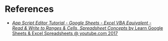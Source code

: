 

# References

- [_App Script Editor Tutorial - Google Sheets - Excel VBA Equivalent - Read & Write to Ranges & Cells_, _Spreadsheet Concepts_ by Learn Google Sheets & Excel Spreadsheets @ youtube.com 2017](https://youtu.be/aPJ-2U45BpA?list=PLv9Pf9aNgemv62NNC5bXLR0CzeaIj5bcw&t=241)



